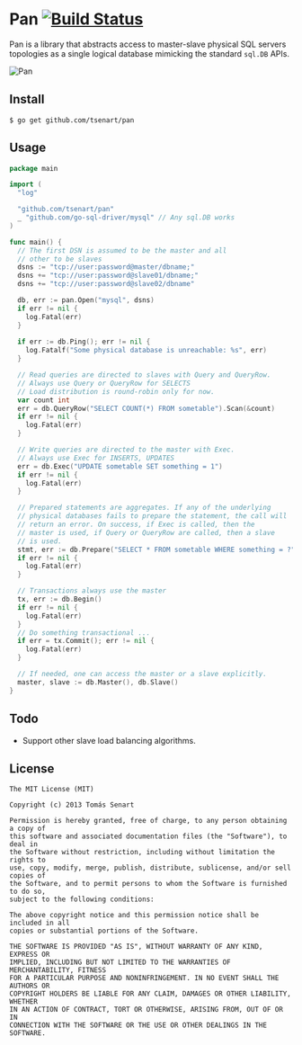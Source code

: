 # Pan [![Build Status](https://drone.io/github.com/tsenart/pan/status.png)](https://drone.io/github.com/tsenart/pan/latest)

Pan is a library that abstracts access to master-slave physical SQL servers topologies as a single logical database mimicking the standard `sql.DB` APIs.

![Pan](http://fc04.deviantart.net/fs71/f/2010/330/7/5/new_style_pan_by_artemis_aka_diana-d33mtrn.jpg)

## Install
```shell
$ go get github.com/tsenart/pan
```

## Usage
```go
package main

import (
  "log"

  "github.com/tsenart/pan"
  _ "github.com/go-sql-driver/mysql" // Any sql.DB works
)

func main() {
  // The first DSN is assumed to be the master and all
  // other to be slaves
  dsns := "tcp://user:password@master/dbname;"
  dsns += "tcp://user:password@slave01/dbname;"
  dsns += "tcp://user:password@slave02/dbname"

  db, err := pan.Open("mysql", dsns)
  if err != nil {
    log.Fatal(err)
  }
  
  if err := db.Ping(); err != nil {
    log.Fatalf("Some physical database is unreachable: %s", err)
  }

  // Read queries are directed to slaves with Query and QueryRow.
  // Always use Query or QueryRow for SELECTS
  // Load distribution is round-robin only for now.
  var count int
  err = db.QueryRow("SELECT COUNT(*) FROM sometable").Scan(&count)
  if err != nil {
    log.Fatal(err)
  }

  // Write queries are directed to the master with Exec.
  // Always use Exec for INSERTS, UPDATES
  err = db.Exec("UPDATE sometable SET something = 1")
  if err != nil {
    log.Fatal(err)
  }

  // Prepared statements are aggregates. If any of the underlying
  // physical databases fails to prepare the statement, the call will
  // return an error. On success, if Exec is called, then the
  // master is used, if Query or QueryRow are called, then a slave
  // is used.
  stmt, err := db.Prepare("SELECT * FROM sometable WHERE something = ?")
  if err != nil {
    log.Fatal(err)
  }

  // Transactions always use the master
  tx, err := db.Begin()
  if err != nil {
    log.Fatal(err)
  }
  // Do something transactional ...
  if err = tx.Commit(); err != nil {
    log.Fatal(err)
  }

  // If needed, one can access the master or a slave explicitly.
  master, slave := db.Master(), db.Slave()
}
```

## Todo
* Support other slave load balancing algorithms.

## License
```
The MIT License (MIT)

Copyright (c) 2013 Tomás Senart

Permission is hereby granted, free of charge, to any person obtaining a copy of
this software and associated documentation files (the "Software"), to deal in
the Software without restriction, including without limitation the rights to
use, copy, modify, merge, publish, distribute, sublicense, and/or sell copies of
the Software, and to permit persons to whom the Software is furnished to do so,
subject to the following conditions:

The above copyright notice and this permission notice shall be included in all
copies or substantial portions of the Software.

THE SOFTWARE IS PROVIDED "AS IS", WITHOUT WARRANTY OF ANY KIND, EXPRESS OR
IMPLIED, INCLUDING BUT NOT LIMITED TO THE WARRANTIES OF MERCHANTABILITY, FITNESS
FOR A PARTICULAR PURPOSE AND NONINFRINGEMENT. IN NO EVENT SHALL THE AUTHORS OR
COPYRIGHT HOLDERS BE LIABLE FOR ANY CLAIM, DAMAGES OR OTHER LIABILITY, WHETHER
IN AN ACTION OF CONTRACT, TORT OR OTHERWISE, ARISING FROM, OUT OF OR IN
CONNECTION WITH THE SOFTWARE OR THE USE OR OTHER DEALINGS IN THE SOFTWARE.
```

